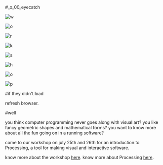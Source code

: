 #_x_00_eyecatch

![w](https://raw.githubusercontent.com/ccc-cgj/workshop_x/master/_x_00/_eyecatch_imgs/w.png)

![o](https://raw.githubusercontent.com/ccc-cgj/workshop_x/master/_x_00/_eyecatch_imgs/o.PNG)

![r](https://raw.githubusercontent.com/ccc-cgj/workshop_x/master/_x_00/_eyecatch_imgs/r.PNG)

![k](https://raw.githubusercontent.com/ccc-cgj/workshop_x/master/_x_00/_eyecatch_imgs/k.PNG)

![s](https://raw.githubusercontent.com/ccc-cgj/workshop_x/master/_x_00/_eyecatch_imgs/s.PNG)

![h](https://raw.githubusercontent.com/ccc-cgj/workshop_x/master/_x_00/_eyecatch_imgs/h.PNG)

![o](https://raw.githubusercontent.com/ccc-cgj/workshop_x/master/_x_00/_eyecatch_imgs/o2.PNG)

![p](https://raw.githubusercontent.com/ccc-cgj/workshop_x/master/_x_00/_eyecatch_imgs/p.PNG)

#if they didn't load

refresh browser.

#well

you think computer programming never goes along with visual art?
you like fancy geometric shapes and mathematical forms?
you want to know more about all the fun going on in a running software?

come to our workshop on july 25th and 26th for an introduction to Processing, a tool for making visual and interactive software.

know more about the workshop [here](https://github.com/ccc-cgj/workshop_x/blob/master/_x_00/_README.md).
know more about Processing [here](http://processing.org/).

